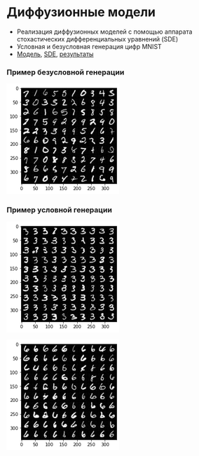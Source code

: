 # Диффузионные модели 

* Реализация диффузионных моделей с помощью аппарата стохастических дифференциальных уравнений (SDE)
* Условная и безусловная генерация цифр MNIST 
* [Модель](./diffusion.py), [SDE](./ddpm_sde.py), [результаты](./conditional_sampling.ipynb)


### Пример безусловной генерации

![uncond](./img/uncond.png)


### Пример условной генерации

![uncond](./img/cond_3.png)

![uncond](./img/cond_6.png)